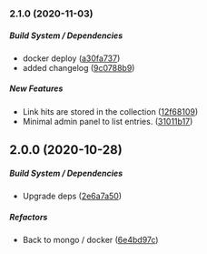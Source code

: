 ### 2.1.0 (2020-11-03)

##### Build System / Dependencies

*  docker deploy ([a30fa737](https://github.com/kajyr/inshort/commit/a30fa737d4909b940bc1273d3cc58958a0c29eb4))
*  added changelog ([9c0788b9](https://github.com/kajyr/inshort/commit/9c0788b9e943655f290f8420e3fbfe3e28b69bd1))

##### New Features

*  Link hits are stored in the collection ([12f68109](https://github.com/kajyr/inshort/commit/12f6810911001e8bbe21c0cee8c58c64be6bb066))
*  Minimal admin panel to list entries. ([31011b17](https://github.com/kajyr/inshort/commit/31011b1722babe56a4bb0237cd0f9929982a0410))

## 2.0.0 (2020-10-28)

##### Build System / Dependencies

*  Upgrade deps ([2e6a7a50](https://github.com/kajyr/inshort/commit/2e6a7a50a444af019ada4775bf73eefd9c287f16))

##### Refactors

*  Back to mongo / docker ([6e4bd97c](https://github.com/kajyr/inshort/commit/6e4bd97c1eb616da3ac3b0383d029006b2b58f65))

